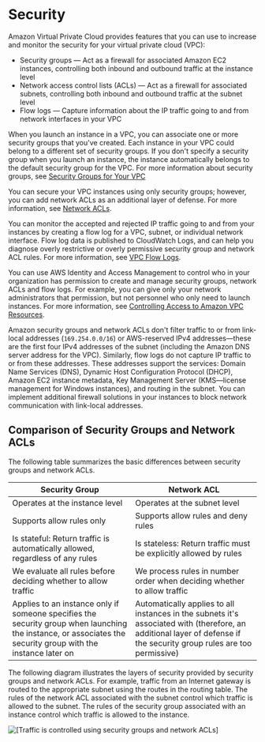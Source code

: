 # Security<a name="VPC_Security"></a>

Amazon Virtual Private Cloud provides features that you can use to increase and monitor the security for your virtual private cloud \(VPC\):
+ Security groups — Act as a firewall for associated Amazon EC2 instances, controlling both inbound and outbound traffic at the instance level
+ Network access control lists \(ACLs\) — Act as a firewall for associated subnets, controlling both inbound and outbound traffic at the subnet level
+ Flow logs — Capture information about the IP traffic going to and from network interfaces in your VPC

When you launch an instance in a VPC, you can associate one or more security groups that you've created\. Each instance in your VPC could belong to a different set of security groups\. If you don't specify a security group when you launch an instance, the instance automatically belongs to the default security group for the VPC\. For more information about security groups, see [Security Groups for Your VPC](VPC_SecurityGroups.md)

You can secure your VPC instances using only security groups; however, you can add network ACLs as an additional layer of defense\. For more information, see [Network ACLs](vpc-network-acls.md)\.

You can monitor the accepted and rejected IP traffic going to and from your instances by creating a flow log for a VPC, subnet, or individual network interface\. Flow log data is published to CloudWatch Logs, and can help you diagnose overly restrictive or overly permissive security group and network ACL rules\. For more information, see [VPC Flow Logs](flow-logs.md)\.

You can use AWS Identity and Access Management to control who in your organization has permission to create and manage security groups, network ACLs and flow logs\. For example, you can give only your network administrators that permission, but not personnel who only need to launch instances\. For more information, see [Controlling Access to Amazon VPC Resources](VPC_IAM.md)\.

Amazon security groups and network ACLs don't filter traffic to or from link\-local addresses \(`169.254.0.0/16`\) or AWS\-reserved IPv4 addresses—these are the first four IPv4 addresses of the subnet \(including the Amazon DNS server address for the VPC\)\. Similarly, flow logs do not capture IP traffic to or from these addresses\. These addresses support the services: Domain Name Services \(DNS\), Dynamic Host Configuration Protocol \(DHCP\), Amazon EC2 instance metadata, Key Management Server \(KMS—license management for Windows instances\), and routing in the subnet\. You can implement additional firewall solutions in your instances to block network communication with link\-local addresses\.

## Comparison of Security Groups and Network ACLs<a name="VPC_Security_Comparison"></a>

The following table summarizes the basic differences between security groups and network ACLs\.


| Security Group | Network ACL | 
| --- | --- | 
|  Operates at the instance level  |  Operates at the subnet level  | 
|  Supports allow rules only  |  Supports allow rules and deny rules  | 
|  Is stateful: Return traffic is automatically allowed, regardless of any rules  |  Is stateless: Return traffic must be explicitly allowed by rules  | 
|  We evaluate all rules before deciding whether to allow traffic  |  We process rules in number order when deciding whether to allow traffic  | 
|  Applies to an instance only if someone specifies the security group when launching the instance, or associates the security group with the instance later on  |  Automatically applies to all instances in the subnets it's associated with \(therefore, an additional layer of defense if the security group rules are too permissive\)  | 

The following diagram illustrates the layers of security provided by security groups and network ACLs\. For example, traffic from an Internet gateway is routed to the appropriate subnet using the routes in the routing table\. The rules of the network ACL associated with the subnet control which traffic is allowed to the subnet\. The rules of the security group associated with an instance control which traffic is allowed to the instance\.

![\[Traffic is controlled using security groups and network ACLs\]](http://docs.aws.amazon.com/vpc/latest/userguide/images/security-diagram.png)